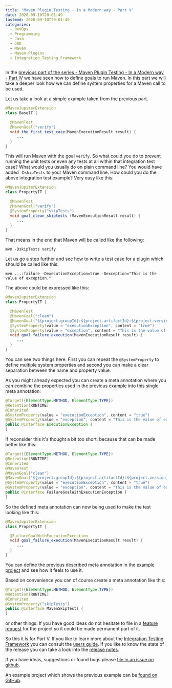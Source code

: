 ```yaml
---
title: "Maven Plugin Testing - In a Modern way - Part V"
date: 2020-09-10T20:01:49
lastmod: 2020-09-10T20:01:49
categories:
  - DevOps
  - Programming
  - Java
  - JDK
  - Maven
  - Maven-Plugins
  - Integration Testing Framework
---
```

In the [previous part of the series - Maven Plugin Testing - In a Modern way - Part IV](https://blog.soebes.de/blog/2020/08/30/itf-part-iv/)
we have seen how to define goals to run Maven. In this part we will take a 
deeper look how we can define system properties for a Maven call to be used.

Let us take a look at a simple example taken from the previous part.
```java
@MavenJupiterExtension
class BaseIT {

  @MavenTest
  @MavenGoal("verify")
  void the_first_test_case(MavenExecutionResult result) {
     ...
  }
}
```
This will run Maven with the goal `verify`. So what could you do to prevent
running the unit tests or even any tests at all within that integration test case? 
What would you usually do on plain command line? You would have added `-DskipTests` 
to your Maven command line. How could you do the above integration test example? 
Very easy like this:
```java
@MavenJupiterExtension
class PropertyIT {

  @MavenTest
  @MavenGoal("verify")
  @SystemProperty("skipTests")
  void goal_clean_skiptests (MavenExecutionResult result) {
     ...
  }
}
```
That means in the end that Maven will be called like the following:
```
mvn -DskipTests verify
```
Let us go a step further and see how to write a test case for a plugin which should be 
called like this:
```
mvn ...:failure -DexecutionException=true -Dexception="This is the value of exception."
``` 
The above could be expressed like this:
```java
@MavenJupiterExtension
class PropertyIT {

  @MavenTest
  @MavenGoal("clean")
  @MavenGoal("${project.groupId}:${project.artifactId}:${project.version}:failure")
  @SystemProperty(value = "executionException", content = "true")
  @SystemProperty(value = "exception", content = "This is the value of exception.")
  void goal_failure_execution(MavenExecutionResult result) {
     ...
  }
}
```
You can see two things here. First you can repeat the `@SystemProperty` to define
multiple system properties and second you can make a clear separation between
the name and property value.

As you might already expected you can create a meta annotation where you can 
combine the properties used in the previous example into this single meta
annotation: 
```java
@Target({ElementType.METHOD, ElementType.TYPE})
@Retention(RUNTIME)
@Inherited
@SystemProperty(value = "executionException", content = "true")
@SystemProperty(value = "exception", content = "This is the value of exception.")
public @interface ExecutionException {
}
```
If reconsider this it's thought a bit too short, because that can be made better like this:
```java
@Target({ElementType.METHOD, ElementType.TYPE})
@Retention(RUNTIME)
@Inherited
@MavenTest
@MavenGoal("clean")
@MavenGoal("${project.groupId}:${project.artifactId}:${project.version}:failure")
@SystemProperty(value = "executionException", content = "true")
@SystemProperty(value = "exception", content = "This is the value of exception.")
public @interface FailureGoalWithExecutionException {
}
```
So the defined meta annotation can now being used to make the test looking like this:
```java
@MavenJupiterExtension
class PropertyIT {

  @FailureGoalWithExecutionException
  void goal_failure_execution(MavenExecutionResult result) {
     ...
  }
}
```
You can define the previous described meta annotation in the [example project][example-v] 
and see how it feels to use it.

Based on convenience you can of course create a meta annotation like this:
```java
@Target({ElementType.METHOD, ElementType.TYPE})
@Retention(RUNTIME)
@Inherited
@SystemProperty("skipTests")
public @interface MavenSkipTests {
}
```
or other things. If you have good ideas do not hesitate to file in a [feature request][issue]
for the project so it could be made permanent part of it.

So this it is for Part V. If you like to learn more about the [Integration Testing Framework][itf] 
you can consult the [users guide][users-guide]. If you like to know the state of the release you 
can take a look into the [release notes][release-notes].

If you have ideas, suggestions or found bugs please [file in an issue on github][issue].

An example project which shows the previous example can be [found on GitHub][example-v].

<!-- 
Part V:
 - System Properties via @SystemProperty
 - Singly property
 - Multiple properties
 - Meta annotation
 - @MavenSkipTest (meta annotation)
 
Part X:
 - Maven Profiles
 - Single profile
 - Multiple profiles
 - Meta annotation

Part V:
 - Grouping Test Cases
   - Nested classes
 - common local cache
 - Predefined repository content

Part IV:
 - Profiles on interface level.
 - Goals on interface level.
 - Options on interface level? (reconsider?)

XXX
 - Executing on different platforms (Enabled/Disabled)
 - Execution on different JDK versions (Enabled/Disabled)
 - Executing different Maven versions? (check this?)

Part X+2:
 - Single Project with several executions

Part X+3:
 - Checking JAR/WAR content.
 - Parallelization of IT's.
 
 -->





[issue]: https://github.com/khmarbaise/maven-it-extension/issues
[users-guide]: https://khmarbaise.github.io/maven-it-extension/itf-documentation/usersguide/usersguide.html
[release-notes]: https://khmarbaise.github.io/maven-it-extension/itf-documentation/release-notes/release-notes.html
[background]: https://khmarbaise.github.io/maven-it-extension/itf-documentation/background/background.html
[itf]: https://github.com/khmarbaise/maven-it-extension
[junit-jupiter]: https://junit.org/junit5/docs/current/user-guide/
[junit-jupiter-extension]: https://junit.org/junit5/docs/current/user-guide/#extensions
[assertj]: https://assertj.github.io/doc/
[maven-failsafe-plugin]: https://maven.apache.org/surefire/maven-failsafe-plugin/index.html
[maven]: https://maven.apache.org
[containssubsequence]: https://www.javadoc.io/doc/org.assertj/assertj-core/latest/org/assertj/core/api/ListAssert.html#containsSubsequence(ELEMENT...)
[mavenexecutionresult]: https://javadoc.io/doc/com.soebes.itf.jupiter.extension/itf-extension-maven/latest/com/soebes/itf/jupiter/maven/MavenExecutionResult.html
[example-v]: https://github.com/khmarbaise/itf-example-article-part-v
[lifecycle]: https://maven.apache.org/guides/introduction/introduction-to-the-lifecycle.html
